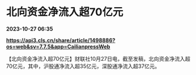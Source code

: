 # 北向资金净流入超70亿元

**2023-10-27 06:35**

**https://api3.cls.cn/share/article/1498886?os=web&sv=7.7.5&app=CailianpressWeb**

【北向资金净流入超70亿元】财联社10月27日电，截至发稿，北向资金净流入超70亿元，其中，沪股通净流入超35亿元，深股通净流入超37亿元。
